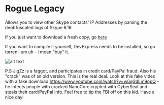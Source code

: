 # Rogue Legacy
Allows you to view other Skype contacts' IP Addresses by parsing the deobfuscated logs of Skype 6.16

If you just want to download a fresh copy, go [here](https://github.com/throughdeadlywaters/Rogue-Legacy/releases)

If you want to compile it yourself, DevExpress needs to be installed, so go torren- um uh - I mean "buy" it.

![alt text](http://i.imgur.com/IEbfP5u.png)

P.S JigZz is a faggot, and participates in credit card/PayPal fraud. Also his "crack" was of an old version. This is the real deal.
Look at this fake video with a fake download https://www.youtube.com/watch?v=w6qGdLm9opQ - he infects people with cracked NanoCore crypted with CyberSeal and steals their card/PayPal info. Feel free to tip the FBI off on this kid. Have a nice day!
